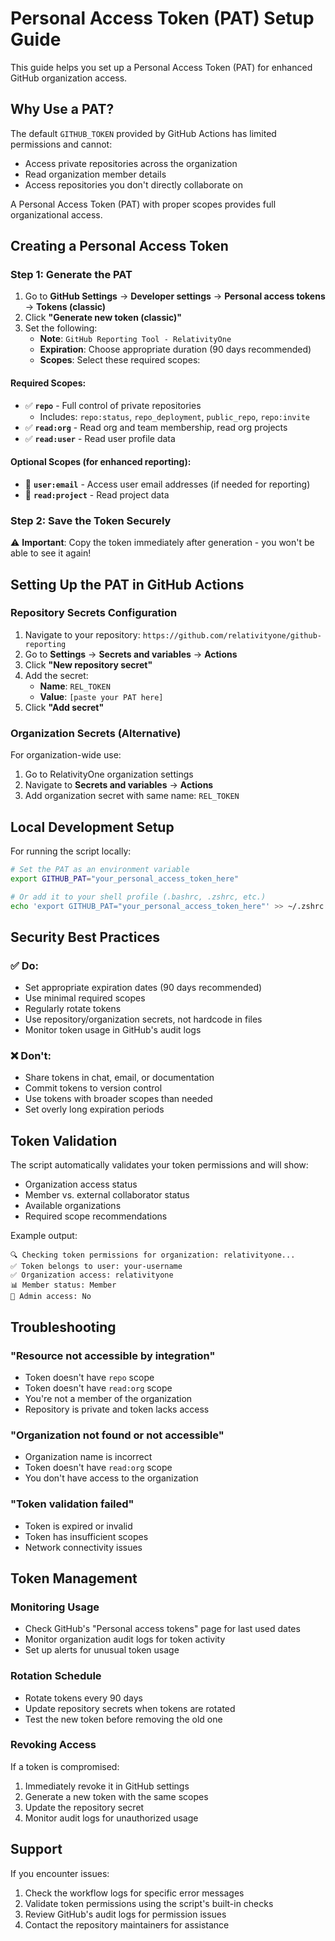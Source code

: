 # Personal Access Token (PAT) Setup Guide

This guide helps you set up a Personal Access Token (PAT) for enhanced GitHub organization access.

## Why Use a PAT?

The default `GITHUB_TOKEN` provided by GitHub Actions has limited permissions and cannot:
- Access private repositories across the organization
- Read organization member details
- Access repositories you don't directly collaborate on

A Personal Access Token (PAT) with proper scopes provides full organizational access.

## Creating a Personal Access Token

### Step 1: Generate the PAT

1. Go to **GitHub Settings** → **Developer settings** → **Personal access tokens** → **Tokens (classic)**
2. Click **"Generate new token (classic)"**
3. Set the following:
   - **Note**: `GitHub Reporting Tool - RelativityOne`
   - **Expiration**: Choose appropriate duration (90 days recommended)
   - **Scopes**: Select these required scopes:

#### Required Scopes:
- ✅ **`repo`** - Full control of private repositories
  - Includes: `repo:status`, `repo_deployment`, `public_repo`, `repo:invite`
- ✅ **`read:org`** - Read org and team membership, read org projects
- ✅ **`read:user`** - Read user profile data

#### Optional Scopes (for enhanced reporting):
- 🔄 **`user:email`** - Access user email addresses (if needed for reporting)
- 🔄 **`read:project`** - Read project data

### Step 2: Save the Token Securely

⚠️ **Important**: Copy the token immediately after generation - you won't be able to see it again!

## Setting Up the PAT in GitHub Actions

### Repository Secrets Configuration

1. Navigate to your repository: `https://github.com/relativityone/github-reporting`
2. Go to **Settings** → **Secrets and variables** → **Actions**
3. Click **"New repository secret"**
4. Add the secret:
   - **Name**: `REL_TOKEN`
   - **Value**: `[paste your PAT here]`
5. Click **"Add secret"**

### Organization Secrets (Alternative)

For organization-wide use:
1. Go to RelativityOne organization settings
2. Navigate to **Secrets and variables** → **Actions**
3. Add organization secret with same name: `REL_TOKEN`

## Local Development Setup

For running the script locally:

```bash
# Set the PAT as an environment variable
export GITHUB_PAT="your_personal_access_token_here"

# Or add it to your shell profile (.bashrc, .zshrc, etc.)
echo 'export GITHUB_PAT="your_personal_access_token_here"' >> ~/.zshrc
```

## Security Best Practices

### ✅ Do:
- Set appropriate expiration dates (90 days recommended)
- Use minimal required scopes
- Regularly rotate tokens
- Use repository/organization secrets, not hardcode in files
- Monitor token usage in GitHub's audit logs

### ❌ Don't:
- Share tokens in chat, email, or documentation
- Commit tokens to version control
- Use tokens with broader scopes than needed
- Set overly long expiration periods

## Token Validation

The script automatically validates your token permissions and will show:
- Organization access status
- Member vs. external collaborator status  
- Available organizations
- Required scope recommendations

Example output:
```
🔍 Checking token permissions for organization: relativityone...
✅ Token belongs to user: your-username
✅ Organization access: relativityone
📊 Member status: Member
🔐 Admin access: No
```

## Troubleshooting

### "Resource not accessible by integration"
- Token doesn't have `repo` scope
- Token doesn't have `read:org` scope
- You're not a member of the organization
- Repository is private and token lacks access

### "Organization not found or not accessible"
- Organization name is incorrect
- Token doesn't have `read:org` scope
- You don't have access to the organization

### "Token validation failed"
- Token is expired or invalid
- Token has insufficient scopes
- Network connectivity issues

## Token Management

### Monitoring Usage
- Check GitHub's "Personal access tokens" page for last used dates
- Monitor organization audit logs for token activity
- Set up alerts for unusual token usage

### Rotation Schedule
- Rotate tokens every 90 days
- Update repository secrets when tokens are rotated
- Test the new token before removing the old one

### Revoking Access
If a token is compromised:
1. Immediately revoke it in GitHub settings
2. Generate a new token with the same scopes
3. Update the repository secret
4. Monitor audit logs for unauthorized usage

## Support

If you encounter issues:
1. Check the workflow logs for specific error messages
2. Validate token permissions using the script's built-in checks
3. Review GitHub's audit logs for permission issues
4. Contact the repository maintainers for assistance